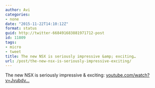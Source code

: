 ```yaml
---
author: Avi
categories:
- none
date: "2015-11-22T14:10:12Z"
format: status
guid: http://twitter-668491683881971712-post
id: 11809
tags:
- micro
- tweet
title: The new NSX is seriously impressive &amp; exciting…
url: /post/the-new-nsx-is-seriously-impressive-exciting/
---
```

The new NSX is seriously impressive & exciting: [youtube.com/watch?v=Jvubdv…](https://www.youtube.com/watch?v=JvubdvKgfVM)